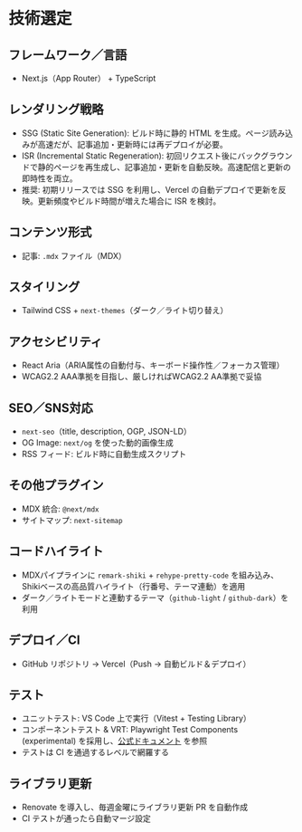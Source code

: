 # 技術選定

## フレームワーク／言語

- Next.js（App Router） + TypeScript

## レンダリング戦略

- SSG (Static Site Generation): ビルド時に静的 HTML を生成。ページ読み込みが高速だが、記事追加・更新時には再デプロイが必要。
- ISR (Incremental Static Regeneration): 初回リクエスト後にバックグラウンドで静的ページを再生成し、記事追加・更新を自動反映。高速配信と更新の即時性を両立。
- 推奨: 初期リリースでは SSG を利用し、Vercel の自動デプロイで更新を反映。更新頻度やビルド時間が増えた場合に ISR を検討。

## コンテンツ形式

- 記事: `.mdx` ファイル（MDX）

## スタイリング

- Tailwind CSS + `next-themes`（ダーク／ライト切り替え）

## アクセシビリティ

- React Aria（ARIA属性の自動付与、キーボード操作性／フォーカス管理）
- WCAG2.2 AAA準拠を目指し、厳しければWCAG2.2 AA準拠で妥協

## SEO／SNS対応

- `next-seo`（title, description, OGP, JSON-LD）
- OG Image: `next/og` を使った動的画像生成
- RSS フィード: ビルド時に自動生成スクリプト

## その他プラグイン

- MDX 統合: `@next/mdx`
- サイトマップ: `next-sitemap`

## コードハイライト

- MDXパイプラインに `remark-shiki` + `rehype-pretty-code` を組み込み、Shikiベースの高品質ハイライト（行番号、テーマ連動）を適用
- ダーク／ライトモードと連動するテーマ（`github-light` / `github-dark`）を利用

## デプロイ／CI

- GitHub リポジトリ → Vercel（Push → 自動ビルド＆デプロイ）

## テスト

- ユニットテスト: VS Code 上で実行（Vitest + Testing Library）
- コンポーネントテスト & VRT: Playwright Test Components (experimental) を採用し、[公式ドキュメント](https://playwright.dev/docs/test-components) を参照
- テストは CI を通過するレベルで網羅する

## ライブラリ更新

- Renovate を導入し、毎週金曜にライブラリ更新 PR を自動作成
- CI テストが通ったら自動マージ設定 